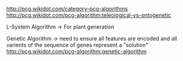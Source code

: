 http://pcg.wikidot.com/category-pcg-algorithms
http://pcg.wikidot.com/pcg-algorithm:teleological-vs-ontogenetic

L-System Algorithm -> For plant generation

Genetic Algorithm -> need to ensure all features are encoded and all varients of the sequence of genes represent a "solution"
http://pcg.wikidot.com/pcg-algorithm:genetic-algorithm
